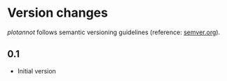 
# Version changes

_plotannot_ follows semantic versioning guidelines (reference: [semver.org](https://semver.org/)).

## 0.1
- Initial version
